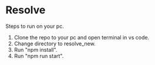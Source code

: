 # Resolve

Steps to run on your pc.
1. Clone the repo to your pc and open terminal in vs code.
2. Change directory to resolve_new.
3. Run "npm install".
4. Run "npm run start".